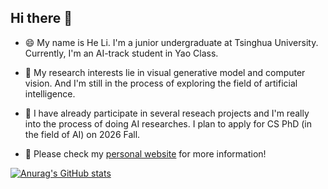 ## Hi there 👋

- 😄 My name is He Li. I'm a junior undergraduate at Tsinghua University. Currently, I'm an AI-track student in Yao Class.

- 🌱 My research interests lie in visual generative model and computer vision. And I'm still in the process of exploring the field of artificial intelligence.

- 🔭 I have already participate in several reseach projects and I'm really into the process of doing AI researches. I plan to apply for CS PhD (in the field of AI) on 2026 Fall.

- 💬 Please check my [personal website](https://lihe50hz.github.io/) for more information!

[![Anurag's GitHub stats](https://github-readme-stats.vercel.app/api?username=lihe50hz)](https://github.com/anuraghazra/github-readme-stats)


<!--
**lihe50hz/lihe50hz** is a ✨ _special_ ✨ repository because its `README.md` (this file) appears on your GitHub profile.

Here are some ideas to get you started:

- 🔭 I’m currently working on ...
- 🌱 I’m currently learning ...
- 👯 I’m looking to collaborate on ...
- 🤔 I’m looking for help with ...
- 💬 Ask me about ...
- 📫 How to reach me: ...
- 😄 Pronouns: ...
- ⚡ Fun fact: ...
-->

